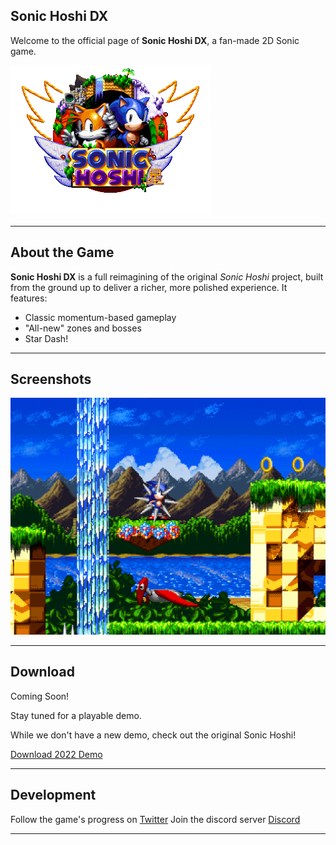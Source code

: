 ## Sonic Hoshi DX

Welcome to the official page of **Sonic Hoshi DX**, a fan-made 2D Sonic game.

![Sonic Hoshi Banner](https://raw.githubusercontent.com/sonichoshi/sonichoshidx.github.io/main/assets/titletest.gif)

---

## About the Game

**Sonic Hoshi DX** is a full reimagining of the original *Sonic Hoshi* project, built from the ground up to deliver a richer, more polished experience. It features:

- Classic momentum-based gameplay
- "All-new" zones and bosses
- Star Dash!

---

## Screenshots

![Zone Preview](https://raw.githubusercontent.com/sonichoshi/sonichoshidx.github.io/main/assets/ssz.png)

---

## Download

Coming Soon!

Stay tuned for a playable demo.

While we don't have a new demo, check out the original Sonic Hoshi!

[Download 2022 Demo](https://sonicfangameshq.com/forums/showcase/sonic-hoshi-22-demo.1490/)

---

## Development

Follow the game's progress on [Twitter](https://twitter.com/HoshiSonicDX)
Join the discord server [Discord](https://discord.gg/ZhZXKvynmq)

---
